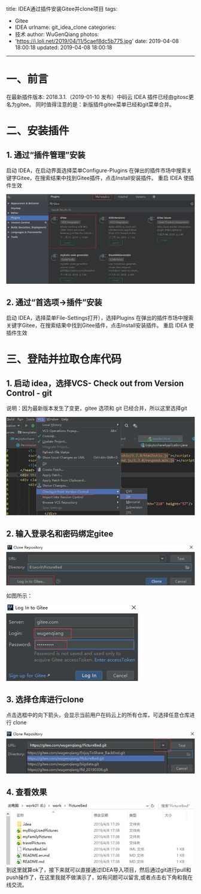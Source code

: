title: IDEA通过插件安装Gitee并clone项目
tags:
  - Gitee
  - IDEA
urlname: git_idea_clone
categories:
  - 技术
author: WuGenQiang
photos:
  - 'https://i.loli.net/2019/04/11/5caef8dc5b775.jpg'
date: 2019-04-08 18:00:18
updated: 2019-04-08 18:00:18
---
# 一、前言
在最新插件版本: 2018.3.1.（2019-01-10 发布）中码云 IDEA 插件已经由gitosc更名为gitee。
同时值得注意的是：新版插件gitee菜单已经和git菜单合并。
# 二、安装插件
## 1. 通过“插件管理”安装
启动 IDEA，在启动界面选择菜单Configure-Plugins
在弹出的插件市场中搜索关键字Gitee，在搜索结果中找到Gitee插件，点击Install安装插件。
重启 IDEA 使插件生效

![](https://raw.githubusercontent.com/wugenqiang/PictureBed/master/pictures/20190429204057.png)
## 2. 通过“首选项->插件”安装
启动 IDEA，选择菜单File-Settings打开），选择Plugins
在弹出的插件市场中搜索关键字Gitee，在搜索结果中找到Gitee插件，点击Install安装插件。
重启 IDEA 使插件生效

# 三、登陆并拉取仓库代码
## 1. 启动 idea，选择VCS- Check out from Version Control - git
说明：因为最新版本发生了变更，gitee 选项和 git 已经合并，所以这里选择git

![](https://raw.githubusercontent.com/wugenqiang/PictureBed/master/pictures/20190429204150.png)
## 2. 输入登录名和密码绑定gitee

![](https://raw.githubusercontent.com/wugenqiang/PictureBed/master/pictures/20190429204239.png)

如图所示：

![](https://raw.githubusercontent.com/wugenqiang/PictureBed/master/pictures/20190429204319.png)

## 3. 选择仓库进行clone
点击选框中的向下箭头，会显示当前用户在码云上的所有仓库，可选择任意仓库进行 clone

![](https://raw.githubusercontent.com/wugenqiang/PictureBed/master/pictures/20190429204351.png)

## 4. 查看效果

![](https://raw.githubusercontent.com/wugenqiang/PictureBed/master/pictures/20190429204425.png)
到这里就算ok了，接下来就可以直接通过IDEA导入项目，然后通过git进行pull和push操作了，在这里我就不做演示了，如有问题可以留言,或者点击右下角和我在线交流。